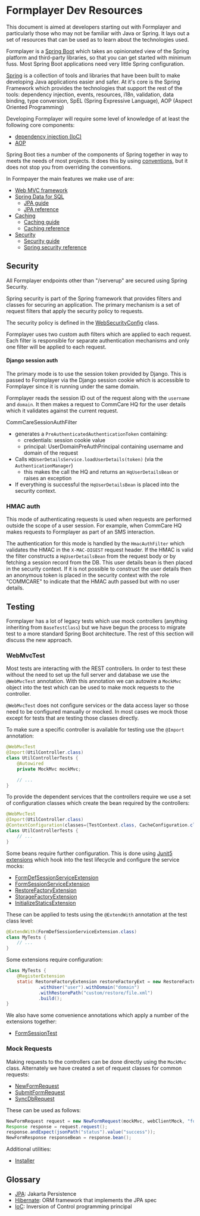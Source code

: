 Formplayer Dev Resources
========================

This document is aimed at developers starting out with Formplayer and
particularly those who may not be familiar with Java or Spring. It lays out a set of
resources that can be used as to learn about the technologies used.

Formplayer is a [Spring Boot](https://docs.spring.io/spring-boot/docs/current/reference/html/index.html) which
takes an opinionated view of the Spring platform and third-party libraries,
so that you can get started with minimum fuss. Most Spring Boot applications need very
little Spring configuration.

[Spring](https://spring.io/) is a collection of tools and libraries that have been
built to make developing Java applications easier and safer. At it's core is the Spring Framework
which provides the technologies that support the rest of the tools: dependency injection, events, resources, i18n,
validation, data binding, type conversion, SpEL (Spring Expressive Language), AOP (Aspect Oriented Programming)

Developing Formplayer will require some level of knowledge of at least the following core components:
* [dependency injection (IoC)](https://docs.spring.io/spring-framework/docs/current/reference/html/core.html#beans)
* [AOP](https://docs.spring.io/spring-framework/docs/current/reference/html/core.html#aop)

Spring Boot ties a number of the components of Spring together in way to meets the needs of most projects. It does
this by using [conventions][boot_conventions], but it does not stop you from overriding the conventions.

[boot_conventions]: https://docs.spring.io/spring-boot/docs/current/reference/html/using-spring-boot.html#using-boot-structuring-your-code

In Formpayer the main features we make use of are:
* [Web MVC framework](https://docs.spring.io/spring-boot/docs/current/reference/html/spring-boot-features.html#boot-features-developing-web-applications)
* [Spring Data for SQL](https://docs.spring.io/spring-boot/docs/current/reference/html/spring-boot-features.html#boot-features-sql)
  * [JPA guide](https://spring.io/guides/gs/accessing-data-jpa/)
  * [JPA reference](https://docs.spring.io/spring-data/jpa/docs/current/reference/html/#repositories)
* [Caching](https://docs.spring.io/spring-boot/docs/current/reference/html/spring-boot-features.html#boot-features-caching)
  * [Caching guide](https://spring.io/guides/gs/caching/)
  * [Caching reference](https://docs.spring.io/spring-framework/docs/current/reference/html/integration.html#cache)
* [Security](https://docs.spring.io/spring-boot/docs/2.4.3/reference/html/spring-boot-features.html#boot-features-security)
  * [Security guide](#security)
  * [Spring security reference](https://docs.spring.io/spring-security/site/docs/5.4.5/reference/html5/#introduction)

## Security
All Formplayer endpoints other than "/serverup" are secured using Spring Security.

Spring security is part of the Spring framework that provides filters and classes for securing an application.
The primary mechanism is a set of request filters that apply the security policy to requests.

The security policy is defined in the [WebSecurityConfig](src/main/java/org/commcare/formplayer/configuration/WebSecurityConfig.java)
class.

Formplayer uses two custom auth filters which are applied to each request. Each filter is responsible for
separate authentication mechanisms and only one filter will be applied to each request.

#### Django session auth
The primary mode is to use the session token provided by Django. This is passed to Formplayer via the
Django session cookie which is accessible to Formplayer since it is running under the same domain.

Formplayer reads the session ID out of the request along with the `username` and `domain`.
It then makes a request to CommCare HQ for the user details which it validates against the current request.

CommCareSessionAuthFilter
  - generates a `PreAuthenticatedAuthenticationToken` containing:
    - credentials: session cookie value
    - principal: UserDomainPreAuthPrincipal containing username and domain of the request
  - Calls `HQUserDetailsService.loadUserDetails(token)` (via the `AuthenticationManager`)
    - this makes the call the HQ and returns an `HqUserDetailsBean` or raises an exception
  - If everything is successful the `HqUserDetailsBean` is placed into the security context.

### HMAC auth

This mode of authenticating requests is used when requests are performed outside the scope of a user session. For
example, when CommCare HQ makes requests to Formplayer as part of an SMS interaction.

The authentication for this mode is handled by the `HmacAuthFilter` which validates the HMAC in the `X-MAC-DIGEST`
request header. If the HMAC is valid the filter constructs a `HqUserDetailsBean` from the request body or by
fetching a session record from the DB. This user details bean is then placed in the security context. If it is not
possible to construct the user details then an anonymous token is placed in the security context with the role
"COMMCARE" to indicate that the HMAC auth passed but with no user details.


## Testing

Formplayer has a lot of legacy tests which use mock controllers (anything inheriting from `BaseTestClass`)
but we have begun the process to migrate test to a more standard Spring Boot architecture. The rest of this
section will discuss the new approach.

### WebMvcTest

Most tests are interacting with the REST controllers. In order to test these without the need to set up
the full server and database we use the `@WebMvcTest` annotation. With this annotation we can autowire
a `MockMvc` object into the test which can be used to make mock requests to the controller.

`@WebMvcTest` does not configure services or the data access layer so those need to be configured manually
or mocked. In most cases we mock those except for tests that are testing those classes directly.

To make sure a specific controller is available for testing use the `@Import` annotation:

```java
@WebMvcTest
@Import(UtilController.class)
class UtilControllerTests {
    @Autowired
    private MockMvc mockMvc;

    // ...
}
```

To provide the dependent services that the controllers require we use a set of configuration classes which
create the bean required by the controllers:

```java
@WebMvcTest
@Import(UtilController.class)
@ContextConfiguration(classes={TestContext.class, CacheConfiguration.class})
class UtilControllerTests {
    // ...
}
```

Some beans require further configuration. This is done using [Junit5 extensions](https://junit.org/junit5/docs/current/user-guide/#extensions)
which hook into the test lifecycle and configure the service mocks:

* [FormDefSessionServiceExtension](src/test/java/org/commcare/formplayer/junit/FormDefSessionServiceExtension.kt)
* [FormSessionServiceExtension](src/test/java/org/commcare/formplayer/junit/FormSessionServiceExtension.kt)
* [RestoreFactoryExtension](src/test/java/org/commcare/formplayer/junit/RestoreFactoryExtension.kt)
* [StorageFactoryExtension](src/test/java/org/commcare/formplayer/junit/StorageFactoryExtension.kt)
* [InitializeStaticsExtension](src/test/java/org/commcare/formplayer/junit/InitializeStaticsExtension.java)

These can be applied to tests using the `@ExtendWith` annotation at the test class level:

```java
@ExtendWith(FormDefSessionServiceExtension.class)
class MyTests {
    // ...
}
```

Some extensions require configuration:

```java
class MyTests {
    @RegisterExtension
    static RestoreFactoryExtension restoreFactoryExt = new RestoreFactoryExtension.builder()
            .withUser("user").withDomain("domain")
            .withRestorePath("custom/restore/file.xml")
            .build();
}
```

We also have some convenience annotations which apply a number of the extensions together:

* [FormSessionTest](src/test/java/org/commcare/formplayer/junit/FormSessionTest.java)

### Mock Requests

Making requests to the controllers can be done directly using the `MockMvc` class. Alternately we have
created a set of request classes for common requests:

* [NewFormRequest](src/test/java/org/commcare/formplayer/junit/request/NewFormRequest.kt)
* [SubmitFormRequest](src/test/java/org/commcare/formplayer/junit/request/SubmitFormRequest.kt)
* [SyncDbRequest](src/test/java/org/commcare/formplayer/junit/request/SyncDbRequest.kt)

These can be used as follows:

```java
NewFormRequest request = new NewFormRequest(mockMvc, webClientMock, "form.xml");
Response response = request.request();
response.andExpect(jsonPath("status").value("success"));
NewFormResponse responseBean = response.bean();
```

Additional utilities:

* [Installer](src/test/java/org/commcare/formplayer/junit/Installer.kt)

## Glossary
* [JPA](https://en.wikipedia.org/wiki/Jakarta_Persistence): Jakarta Persistence
* [Hibernate](https://en.wikipedia.org/wiki/Hibernate_(framework)): ORM framework that implements the JPA spec
* [IoC](https://en.wikipedia.org/wiki/Inversion_of_control): Inversion of Control programming principal
